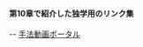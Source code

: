 #### 第10章で紹介した独学用のリンク集


-- <a href="https://sites.google.com/view/ecology-method-portal/analysis/rstudio" target="_blank" rel="noopener noreferrer">手法動画ポータル</a><br>

